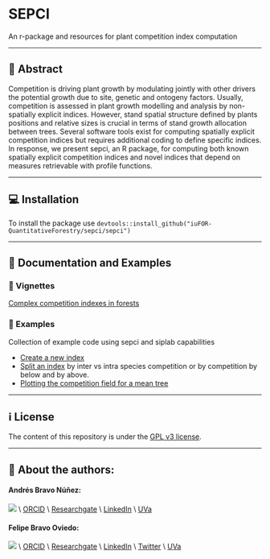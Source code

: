 # SEPCI
An r-package and resources for plant competition index computation

---

## :book: Abstract 
Competition is driving plant growth by modulating jointly with other drivers the potential growth due to site, genetic and ontogeny factors. Usually, competition is assessed in plant growth modelling and analysis by non-spatially explicit indices. However, stand spatial structure defined by plants positions and relative sizes is crucial in terms of stand growth allocation between trees. Several software tools exist for computing spatially explicit competition indices but requires additional coding to define specific indices. In response, we present sepci, an R package, for computing both known spatially explicit competition indices and novel indices that depend on measures retrievable with profile functions.

---

## :computer: Installation
To install the package use ```devtools::install_github("iuFOR-QuantitativeForestry/sepci/sepci")```

---

## :page_facing_up: Documentation and Examples
### :scroll: Vignettes
[Complex competition indexes in forests](https://html-preview.github.io/?url=https://github.com/iuFOR-QuantitativeForestry/sepci/blob/main/sepci/doc/sepci.html)

### :hammer: Examples
Collection of example code using sepci and siplab capabilities
* [Create a new index](examples/creating_a_new_index.R)
* [Split an index](examples/splitting_an_index.R) by inter vs intra species competition or by competition by below and by above.
* [Plotting the competition field for a mean tree](examples/plotting_mean_tree_competition_field.R)

---

## :information_source: License

The content of this repository is under the [GPL v3 license](./LICENSE).

---

## :link: About the authors:

#### Andrés Bravo Núñez:

[![](https://github.com/andbrav.png?size=50)](https://github.com/andbrav) \\
[ORCID](https://orcid.org/0009-0003-6650-3487) \\
[Researchgate](https://www.researchgate.net/profile/Andres-Bravo-Nunez-2) \\
[LinkedIn](https://es.linkedin.com/in/andbrav) \\
[UVa](https://portaldelaciencia.uva.es/investigadores/874028/detalle)

#### Felipe Bravo Oviedo:

[![](https://github.com/Felipe-Bravo.png?size=50)](https://github.com/Felipe-Bravo) \\
[ORCID](https://orcid.org/0000-0001-7348-6695) \\
[Researchgate](https://www.researchgate.net/profile/Felipe-Bravo-11) \\
[LinkedIn](https://www.linkedin.com/in/felipebravooviedo) \\
[Twitter](https://twitter.com/fbravo_SFM) \\
[UVa](https://portaldelaciencia.uva.es/investigadores/181874/detalle)

